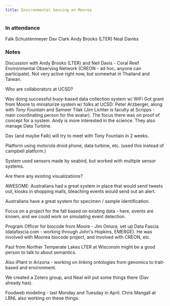 ```yaml
---
title: Environmental Sensing on Moorea
---
```

### In attendance

Falk Schustenmeyer
Dav Clark
Andy Brooks (LTER)
Neal Davies

### Notes

Discussion with Andy Brooks (LTER) and Neil Davis - Coral Reef Environmental Observing Network
(CREON - ad hoc, anyone can participate). Not very active right now, but
somewhat in Thailand and Taiwan.

Who are collaborators at UCSD?

Was doing successful buoy-based data collection system w/ WiFi
Got grant from Moore to miniaturize system w/ folks at UCSD: Peter Arzberger,
along with *Tony Fountain* and Sameer Tilak (Jim Lichter is faculty at Scripps -
main coordinating person for the avatar).
The focus there was on proof of concept for a system. Andy is more interested in
the science. They also manage Data Turbine.

Dav (and maybe Falk) will try to meet with Tony Fountain in 2 weeks.

Platform using motorola droid phone, data turbine, etc. (used this instead of
campbell platform.)

System used sensors made by seabird, but worked with multiple sensor systems.

Are there any existing visualizations?

AWESOME:
Australians had a great system in place that would send tweets out, kiosks in
shopping malls, bleaching events would send out an alert.

Australians have a great system for specimen / sample identification.

Focus on a project for the fall based on existing data - here, events are known,
and we could work on simulating event detection.

Program Officer for biocode from Moore - Jim Omura, set up Data Fascia
(datafascia.com - working through John's Hopkins, EMERGE). He was involved with
Moorea biocode project, and involved with CREON, etc.

Paul from Norther Temperate Lakes LTER at Wisconsin might be a good person to
talk to about semantics.

Also iPlant in Arizona - working on linking ontologies from genomics to
trait-based and environment.

We created a Zotero group, and Neal will put some things there (Dav already
has).

Foodweb modeling - last Monday and Tuesday in April. Chris Mangall at LBNL also
working on these things.
